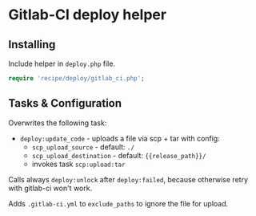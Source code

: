 # Gitlab-CI deploy helper

## Installing

Include helper in `deploy.php` file.

```php
require 'recipe/deploy/gitlab_ci.php';
```

## Tasks & Configuration

Overwrites the following task:

* ``deploy:update_code`` - uploads a file via scp + tar with config:
    * ``scp_upload_source`` - default: ``./``
    * ``scp_upload_destination`` - default: ``{{release_path}}/``
    * invokes task ``scp:upload:tar``

Calls always ``deploy:unlock`` after ``deploy:failed``, because otherwise retry with gitlab-ci won't work.

Adds ``.gitlab-ci.yml`` to ``exclude_paths`` to ignore the file for upload.